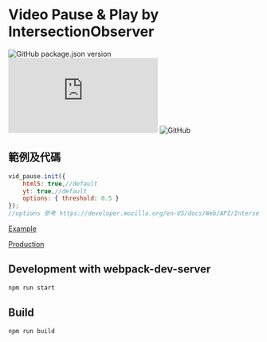 # Video Pause & Play by IntersectionObserver

![GitHub package.json version](https://img.shields.io/github/package-json/v/exinfinite/videoPause)
![GitHub file size in bytes](https://img.shields.io/github/size/exinfinite/videoPause/dist/video-pause.js)
![GitHub](https://img.shields.io/github/license/exinfinite/videoPause)

## 範例及代碼

```javascript
vid_pause.init({
    html5: true,//default
    yt: true,//default
    options: { threshold: 0.5 }
});
//options 參考 https://developer.mozilla.org/en-US/docs/Web/API/Intersection_Observer_API#Intersection_observer_concepts_and_usage
```

[Example](https://github.com/exinfinite/videoPause/blob/main/example/index.html)

[Production](https://github.com/exinfinite/videoPause/blob/main/dist/video-pause.js)

## Development with webpack-dev-server

```javascript
npm run start
```

## Build

```javascript
npm run build
```
